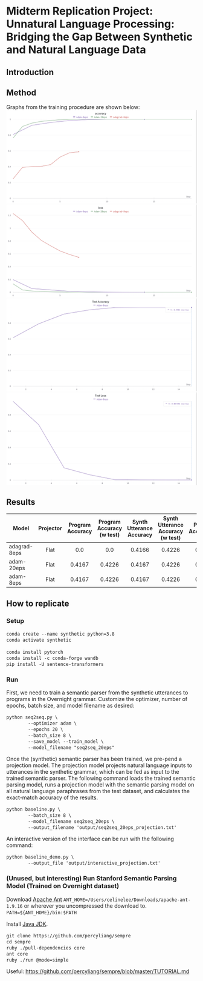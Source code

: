 # Midterm Replication Project: Unnatural Language Processing: Bridging the Gap Between Synthetic and Natural Language Data

## Introduction

## Method

Graphs from the training procedure are shown below:
![Training Accuracy](images/accuracy_plot.png?raw=true "seq2seq training accuracy")
![Training Loss](images/loss_plot.png?raw=true "seq2seq training loss")
![Test Accuracy](images/test_acc_plot.png?raw=true "seq2seq test accuracy")
![Test Loss](images/test_loss_plot.png?raw=true "seq2seq test loss")

## Results
| Model         | Projector | Program Accuracy | Program Accuracy (w test)| Synth Utterance Accuracy | Synth Utterance Accuracy (w test) | Paper Accuracy|
| ------------- |:---------:|:----------------:|:-----------------------:|:------------------------:|:---------------------------------:|:-------------:|
| adagrad-8eps  | Flat      | 0.0              | 0.0                     | 0.4166                   |  0.4226                           |   0.32        |
| adam-20eps    | Flat      | 0.4167           | 0.4226                  | 0.4167                   |  0.4226                           | 0.32          |
| adam-8eps     | Flat      | 0.4167           | 0.4226                  | 0.4167                   |  0.4226                           | 0.32          |

## How to replicate


### Setup

```
conda create --name synthetic python=3.8
conda activate synthetic

conda install pytorch
conda install -c conda-forge wandb 
pip install -U sentence-transformers
```

### Run
First, we need to train a semantic parser from the synthetic utterances to programs in the Overnight grammar. Customize the optimizer, number of epochs, batch size, and model filename as desired:
```
python seq2seq.py \
        --optimizer adam \
        --epochs 20 \
        --batch_size 8 \
        --save_model --train_model \
        --model_filename "seq2seq_20eps"
```

Once the (synthetic) semantic parser has been trained, we pre-pend a projection model. The projection model projects natural language inputs to utterances in the synthetic grammar, which can be fed as input to the trained semantic parser. The following command loads the trained semantic parsing model, runs a projection model with the semantic parsing model on all natural language paraphrases from the test dataset, and calculates the exact-match accuracy of the results.
```
python baseline.py \
        --batch_size 8 \
        --model_filename seq2seq_20eps \
        --output_filename 'output/seq2seq_20eps_projection.txt'
```

An interactive version of the interface can be run with the following command:
```
python baseline_demo.py \
        --output_file 'output/interactive_projection.txt'
```


### (Unused, but interesting) Run Stanford Semantic Parsing Model (Trained on Overnight dataset)

Download [Apache Ant](https://ant.apache.org/manual/install.html)
`ANT_HOME=/Users/celinelee/Downloads/apache-ant-1.9.16` or wherever you uncompressed the download to.
`PATH=${ANT_HOME}/bin:$PATH`

Install [Java JDK](https://www.oracle.com/java/technologies/downloads/#jdk17-mac).

```
git clone https://github.com/percyliang/sempre
cd sempre
ruby ./pull-dependencies core
ant core
ruby ./run @mode=simple
```

Useful: https://github.com/percyliang/sempre/blob/master/TUTORIAL.md